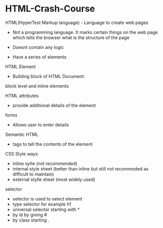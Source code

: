 # HTML-Crash-Course

HTML(HyperTest Markup language) - Language to create web pages

- Not a programming language. It marks certain things on the web page which tells the browser what is the structure of the page

- Doesnt contain any logic

- Have a series of elements

HTML Element 

- Building block of HTML Document.


block level and inline elements

HTML attributes
- provide additional details of the element

forms 
- Allows user to enter details

Semantic HTML 
- tags to tell the contents of the element


CSS Style ways
- Inline sytle (not recommended)
- internal style sheet (better than inline but still not recommnded as difficult to maintain)
- external stylle sheet (most widely used)


selector
- selector is used to select element
- type selector for example h1
- universal selector starting with *
- by id by giving #<id>
- by class starting .<classname>    